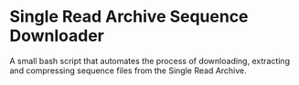 # Single Read Archive Sequence Downloader
A small bash script that automates the process of downloading, extracting and compressing sequence files from the Single Read Archive.


